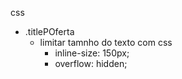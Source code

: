 css
 - .titlePOferta
    - limitar tamnho do texto com css
        - inline-size: 150px;
        - overflow: hidden;
 